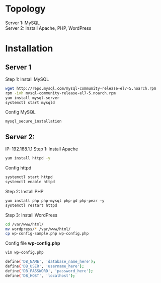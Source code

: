 # Topology
Server 1: MySQL</br>
Server 2: Install Apache, PHP, WordPress</br>
# Installation
## Server 1
Step 1: Install MySQL
```sh
wget http://repo.mysql.com/mysql-community-release-el7-5.noarch.rpm
rpm -ivh mysql-community-release-el7-5.noarch.rpm
yum install mysql-server
systemctl start mysqld
```
Config MySQL
```
mysql_secure_installation
```
## Server 2:
IP: 192.168.1.1
Step 1: Install Apache

```sh
yum install httpd -y
```
Config httpd
```sh
systemctl start httpd
systemctl enable httpd
```
Step 2: Install PHP
```sh
yum install php php-mysql php-gd php-pear –y
systemctl restart httpd
```
Step 3: Install WordPress
```sh
cd /var/www/html/
mv wordpress/* /var/www/html/
cp wp-config-sample.php wp-config.php
```
Config file **wp-config.php**
```sh
vim wp-config.php

define('DB_NAME', 'database_name_here');    
define('DB_USER', 'username_here');    
define('DB_PASSWORD', 'password_here');      
define('DB_HOST', 'localhost'); 
```
